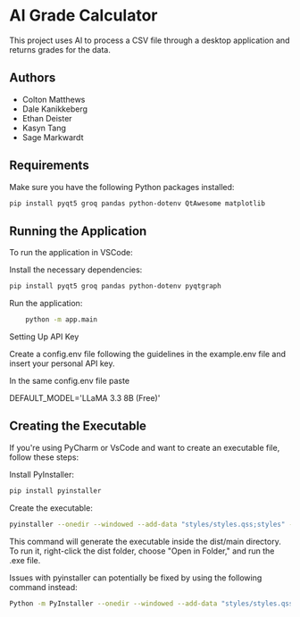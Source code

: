 # AI Grade Calculator

This project uses AI to process a CSV file through a desktop application and returns grades for the data.

## Authors
- Colton Matthews
- Dale Kanikkeberg
- Ethan Deister
- Kasyn Tang
- Sage Markwardt

## Requirements

Make sure you have the following Python packages installed:

```bash
pip install pyqt5 groq pandas python-dotenv QtAwesome matplotlib
```

## Running the Application

To run the application in VSCode:

Install the necessary dependencies:

```bash
pip install pyqt5 groq pandas python-dotenv pyqtgraph
```

Run the application:

```bash
    python -m app.main
```

Setting Up API Key

Create a config.env file following the guidelines in the example.env file and insert your personal API key.

In the same config.env file paste

DEFAULT_MODEL='LLaMA 3.3 8B (Free)'


## Creating the Executable

If you're using PyCharm or VsCode and want to create an executable file, follow these steps:

Install PyInstaller:

```bash
pip install pyinstaller
```

Create the executable:

```bash
pyinstaller --onedir --windowed --add-data "styles/styles.qss;styles" --add-data "config.env;." --add-data "default_settings.py;." main.py
```

This command will generate the executable inside the dist/main directory. To run it, right-click the dist folder, choose "Open in Folder," and run the .exe file.

Issues with pyinstaller can potentially be fixed by using the following command instead:

```bash
Python -m PyInstaller --onedir --windowed --add-data "styles/styles.qss;styles" --add-data "config.env;." --add-data "default_settings.py;." main.py
```
